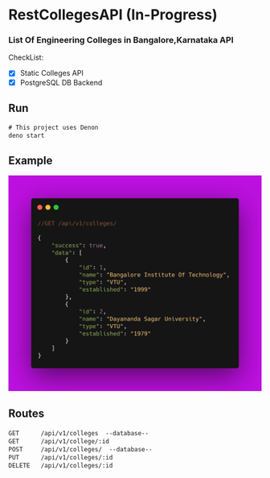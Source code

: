 # RestCollegesAPI (In-Progress)

### List Of Engineering Colleges in Bangalore,Karnataka API

CheckList:

- [x] Static Colleges API
- [x] PostgreSQL DB Backend

## Run

```
# This project uses Denon
deno start
```
## Example

![alt text](Resources/API.png "Banner")

## Routes

```
GET      /api/v1/colleges  --database--
GET      /api/v1/college/:id
POST     /api/v1/colleges/  --database--
PUT      /api/v1/colleges/:id
DELETE   /api/v1/colleges/:id
```
